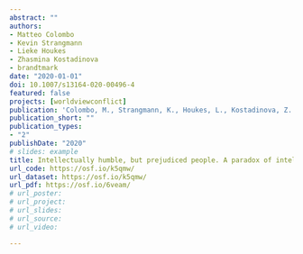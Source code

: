 ```yaml
---
abstract: ""
authors:
- Matteo Colombo
- Kevin Strangmann
- Lieke Houkes
- Zhasmina Kostadinova
- brandtmark
date: "2020-01-01"
doi: 10.1007/s13164-020-00496-4
featured: false
projects: [worldviewconflict]
publication: 'Colombo, M., Strangmann, K., Houkes, L., Kostadinova, Z. & Brandt, M. J. (2020). Intellectually humble, but prejudiced people. A paradox of intellectual virtue. *Review of Philosophy and Psychology*.'
publication_short: ""
publication_types:
- "2"
publishDate: "2020"
# slides: example
title: Intellectually humble, but prejudiced people. A paradox of intellectual virtue
url_code: https://osf.io/k5qmw/
url_dataset: https://osf.io/k5qmw/
url_pdf: https://osf.io/6veam/
# url_poster:
# url_project:
# url_slides:
# url_source:
# url_video:

---
```

